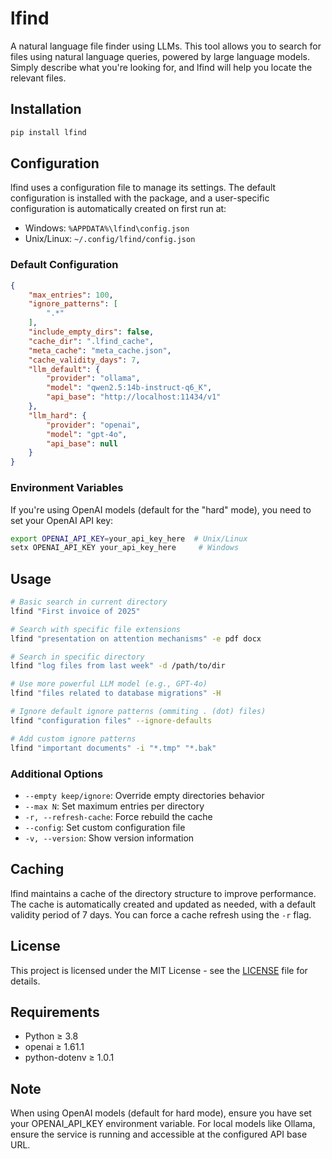 # lfind

A natural language file finder using LLMs. This tool allows you to search for files using natural language queries, powered by large language models. Simply describe what you're looking for, and lfind will help you locate the relevant files.

## Installation

```bash
pip install lfind
```

## Configuration

lfind uses a configuration file to manage its settings. The default configuration is installed with the package, and a user-specific configuration is automatically created on first run at:

- Windows: `%APPDATA%\lfind\config.json`
- Unix/Linux: `~/.config/lfind/config.json`

### Default Configuration

```json
{
    "max_entries": 100,
    "ignore_patterns": [
        ".*"
    ],
    "include_empty_dirs": false,
    "cache_dir": ".lfind_cache",
    "meta_cache": "meta_cache.json",
    "cache_validity_days": 7,
    "llm_default": {
        "provider": "ollama",
        "model": "qwen2.5:14b-instruct-q6_K",
        "api_base": "http://localhost:11434/v1"
    },
    "llm_hard": {
        "provider": "openai",
        "model": "gpt-4o",
        "api_base": null
    }
}
```

### Environment Variables

If you're using OpenAI models (default for the "hard" mode), you need to set your OpenAI API key:

```bash
export OPENAI_API_KEY=your_api_key_here  # Unix/Linux
setx OPENAI_API_KEY your_api_key_here     # Windows
```

## Usage

```bash
# Basic search in current directory
lfind "First invoice of 2025"

# Search with specific file extensions
lfind "presentation on attention mechanisms" -e pdf docx

# Search in specific directory
lfind "log files from last week" -d /path/to/dir

# Use more powerful LLM model (e.g., GPT-4o)
lfind "files related to database migrations" -H

# Ignore default ignore patterns (ommiting . (dot) files)
lfind "configuration files" --ignore-defaults

# Add custom ignore patterns
lfind "important documents" -i "*.tmp" "*.bak"
```

### Additional Options

- `--empty keep/ignore`: Override empty directories behavior
- `--max N`: Set maximum entries per directory
- `-r, --refresh-cache`: Force rebuild the cache
- `--config`: Set custom configuration file
- `-v, --version`: Show version information

## Caching

lfind maintains a cache of the directory structure to improve performance. The cache is automatically created and updated as needed, with a default validity period of 7 days. You can force a cache refresh using the `-r` flag.

## License

This project is licensed under the MIT License - see the [LICENSE](LICENSE) file for details.

## Requirements

- Python ≥ 3.8
- openai ≥ 1.61.1
- python-dotenv ≥ 1.0.1

## Note

When using OpenAI models (default for hard mode), ensure you have set your OPENAI_API_KEY environment variable. For local models like Ollama, ensure the service is running and accessible at the configured API base URL.
